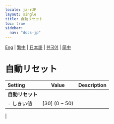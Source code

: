 ```yaml
---
locale: ja-rJP
layout: single
title: 自動リセット
toc: true
sidebar:
  nav: "docs-jp"
---
```

[Eng](/dancexr/menu/2025.4/prop/auto_reset) | [繁中](/tw/dancexr/menu/2025.4/prop/auto_reset) | [日本語](/jp/dancexr/menu/2025.4/prop/auto_reset) | [한국어](/kr/dancexr/menu/2025.4/prop/auto_reset) | [简中](/zh/dancexr/menu/2025.4/prop/auto_reset)

# 自動リセット



| Setting | Value | Description |
| :--- | --- | :--- |
|**自動リセット** | | 
|- しきい値 | [30] (0 ~ 50) | 
|
